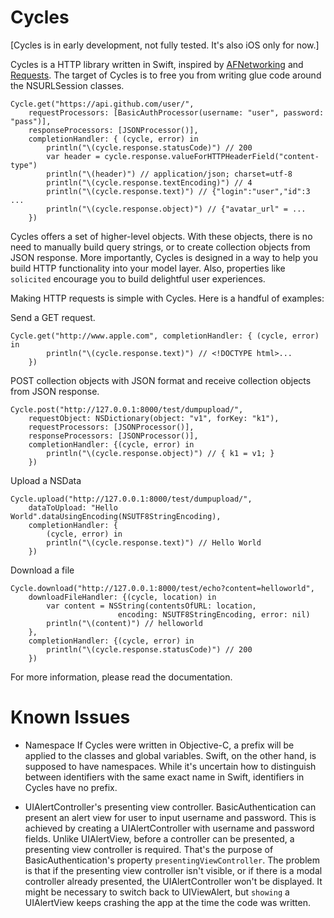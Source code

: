 Cycles
====

[Cycles is in early development, not fully tested. It's also iOS only for now.]

Cycles is a HTTP library written in Swift, inspired by [AFNetworking](http://afnetworking.com/) and [Requests](http://docs.python-requests.org/). The target of Cycles is to free you from writing glue code around the NSURLSession classes.

```
Cycle.get("https://api.github.com/user/",
    requestProcessors: [BasicAuthProcessor(username: "user", password: "pass")],
    responseProcessors: [JSONProcessor()],
    completionHandler: { (cycle, error) in
        println("\(cycle.response.statusCode)") // 200
        var header = cycle.response.valueForHTTPHeaderField("content-type")
        println("\(header)") // application/json; charset=utf-8
        println("\(cycle.response.textEncoding)") // 4
        println("\(cycle.response.text)") // {"login":"user","id":3 ...
        println("\(cycle.response.object)") // {"avatar_url" = ...
    })
```

Cycles offers a set of higher-level objects. With these objects, there is no need to manually build query strings, or to create collection objects from JSON response. More importantly, Cycles is designed in a way to help you build HTTP functionality into your model layer. Also, properties like `solicited` encourage you to build delightful user experiences.

Making HTTP requests is simple with Cycles. Here is a handful of examples:

Send a GET request.
```
Cycle.get("http://www.apple.com", completionHandler: { (cycle, error) in
        println("\(cycle.response.text)") // <!DOCTYPE html>...
    })
```

POST collection objects with JSON format and receive collection objects from JSON response.
```
Cycle.post("http://127.0.0.1:8000/test/dumpupload/",
    requestObject: NSDictionary(object: "v1", forKey: "k1"),
    requestProcessors: [JSONProcessor()],
    responseProcessors: [JSONProcessor()],
    completionHandler: {(cycle, error) in
        println("\(cycle.response.object)") // { k1 = v1; }
    })
```


Upload a NSData
```
Cycle.upload("http://127.0.0.1:8000/test/dumpupload/",
    dataToUpload: "Hello World".dataUsingEncoding(NSUTF8StringEncoding),
    completionHandler: {
        (cycle, error) in
        println("\(cycle.response.text)") // Hello World
    })
```

Download a file
```
Cycle.download("http://127.0.0.1:8000/test/echo?content=helloworld",
    downloadFileHandler: {(cycle, location) in
        var content = NSString(contentsOfURL: location,
                        encoding: NSUTF8StringEncoding, error: nil)
        println("\(content)") // helloworld
    },
    completionHandler: {(cycle, error) in
        println("\(cycle.response.statusCode)") // 200
    })
```

For more information, please read the documentation.


Known Issues
====
- Namespace
  If Cycles were written in Objective-C, a prefix will be applied to the classes and global variables. Swift, on the other hand, is supposed to have namespaces. While it's uncertain how to distinguish between identifiers with the same exact name in Swift, identifiers in Cycles have no prefix.

- UIAlertController's presenting view controller.
  BasicAuthentication can present an alert view for user to input username and password. This is achieved by creating a UIAlertController with username and password fields. Unlike UIAlertView, before a controller can be presented, a presenting view controller is required. That's the purpose of BasicAuthentication's property `presentingViewController`. The problem is that if the presenting view controller isn't visible, or if there is a modal controller already presented, the UIAlertController won't be displayed. It might be necessary to switch back to UIViewAlert, but `showing` a UIAlertView keeps crashing the app at the time the code was written.

